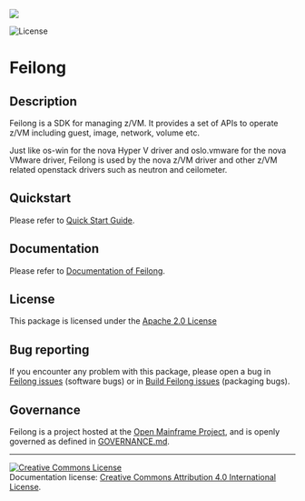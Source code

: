 <!-- SPDX-License-Identifier: CC-BY-4.0 -->

![](https://github.com/openmainframeproject/artwork/raw/master/projects/feilong/feilong-color.svg)

![License](https://img.shields.io/github/license/OpenMainframeProject/feilong)

# Feilong

## Description
Feilong is a SDK for managing z/VM. It provides a set of APIs to operate z/VM including guest, image, network, volume etc.

Just like os-win for the nova Hyper V driver and oslo.vmware for the nova VMware driver, Feilong is used by the nova z/VM driver and other z/VM related openstack drivers such as neutron and ceilometer.

## Quickstart
Please refer to [Quick Start Guide](https://feilong.readthedocs.io/en/latest/quickstart.html).

## Documentation
Please refer to [Documentation of Feilong](https://feilong.readthedocs.io/en/latest/).

## License
This package is licensed under the [Apache 2.0 License](LICENSE)

## Bug reporting
If you encounter any problem with this package, please open a bug in [Feilong issues](https://github.com/openmainframeproject/feilong/issues) (software bugs) or in [Build Feilong issues](https://github.com/openmainframeproject/build-feilong/issues) (packaging bugs).

## Governance
Feilong is a project hosted at the [Open Mainframe Project](https://openmainframeproject.com), and is openly governed as defined in [GOVERNANCE.md](GOVERNANCE.md).

----
<a rel="license" href="http://creativecommons.org/licenses/by/4.0/"><img alt="Creative Commons License" style="border-width:0" src="https://i.creativecommons.org/l/by/4.0/80x15.png" /></a><br />Documentation license: <a rel="license" href="http://creativecommons.org/licenses/by/4.0/">Creative Commons Attribution 4.0 International License</a>.
